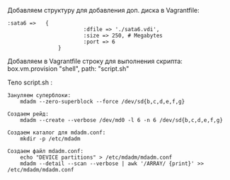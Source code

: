 Добавляем структуру для добавления доп. диска в Vagrantfile:

    :sata6 =>   {
                            :dfile => './sata6.vdi',
                            :size => 250, # Megabytes
                            :port => 6
                    }

Добавляем в Vagrantfile строку для выполнения скрипта:
    box.vm.provision "shell", path: "script.sh" 

Тело script.sh :

    Зануляем суперблоки:
        mdadm --zero-superblock --force /dev/sd{b,c,d,e,f,g}

    Создаем рейд:
        mdadm --create --verbose /dev/md0 -l 6 -n 6 /dev/sd{b,c,d,e,f,g}

    Создаем каталог для mdadm.conf:
        mkdir -p /etc/mdadm
    
    Создаем файл mdadm.conf:
        echo "DEVICE partitions" > /etc/mdadm/mdadm.conf
        mdadm --detail --scan --verbose | awk '/ARRAY/ {print}' >> /etc/mdadm/mdadm.conf